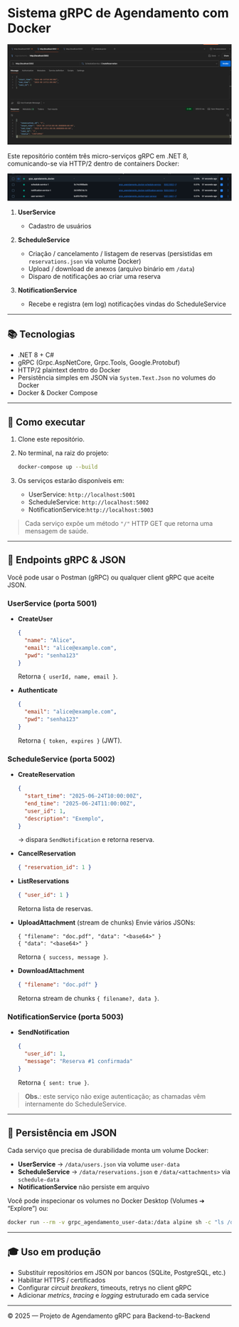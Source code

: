 # Sistema gRPC de Agendamento com Docker

![Tela Inicial](https://raw.githubusercontent.com/guijosegon/project-assets/master/gRPC/postman.png)

Este repositório contém três micro-serviços gRPC em .NET 8, comunicando-se via HTTP/2 dentro de containers Docker:

![Tela Inicial](https://raw.githubusercontent.com/guijosegon/project-assets/master/gRPC/docker.png)

1. **UserService**

   * Cadastro de usuários
2. **ScheduleService**

   * Criação / cancelamento / listagem de reservas (persistidas em `reservations.json` via volume Docker)
   * Upload / download de anexos (arquivo binário em `/data`)
   * Disparo de notificações ao criar uma reserva
3. **NotificationService**

   * Recebe e registra (em log) notificações vindas do ScheduleService

---

## 📚 Tecnologias

* .NET 8 + C#
* gRPC (Grpc.AspNetCore, Grpc.Tools, Google.Protobuf)
* HTTP/2 plaintext dentro do Docker
* Persistência simples em JSON via `System.Text.Json` no volumes do Docker
* Docker & Docker Compose

---

## 🚀 Como executar

1. Clone este repositório.
2. No terminal, na raiz do projeto:

   ```bash
   docker-compose up --build
   ```
3. Os serviços estarão disponíveis em:

   * UserService: `http://localhost:5001`
   * ScheduleService: `http://localhost:5002`
   * NotificationService:`http://localhost:5003`

> Cada serviço expõe um método `"/"` HTTP GET que retorna uma mensagem de saúde.

---

## 🔧 Endpoints gRPC & JSON

Você pode usar o Postman (gRPC) ou qualquer client gRPC que aceite JSON.

### UserService (porta 5001)

* **CreateUser**

  ```json
  {
    "name": "Alice",
    "email": "alice@example.com",
    "pwd": "senha123"
  }
  ```

  Retorna `{ userId, name, email }`.

* **Authenticate**

  ```json
  {
    "email": "alice@example.com",
    "pwd": "senha123"
  }
  ```

  Retorna `{ token, expires }` (JWT).

### ScheduleService (porta 5002)

* **CreateReservation**

  ```json
  {
    "start_time": "2025-06-24T10:00:00Z",
    "end_time": "2025-06-24T11:00:00Z",
    "user_id": 1,
    "description": "Exemplo",
  }
  ```

  → dispara `SendNotification` e retorna reserva.

* **CancelReservation**

  ```json
  { "reservation_id": 1 }
  ```

* **ListReservations**

  ```json
  { "user_id": 1 }
  ```

  Retorna lista de reservas.

* **UploadAttachment** (stream de chunks)
  Envie vários JSONs:

  ```jsonc
  { "filename": "doc.pdf", "data": "<base64>" }
  { "data": "<base64>" }
  ```

  Retorna `{ success, message }`.

* **DownloadAttachment**

  ```json
  { "filename": "doc.pdf" }
  ```

  Retorna stream de chunks `{ filename?, data }`.

### NotificationService (porta 5003)

* **SendNotification**

  ```json
  {
    "user_id": 1,
    "message": "Reserva #1 confirmada"
  }
  ```

  Retorna `{ sent: true }`.

> **Obs.**: este serviço não exige autenticação; as chamadas vêm internamente do ScheduleService.

---

## 🔄 Persistência em JSON

Cada serviço que precisa de durabilidade monta um volume Docker:

* **UserService** → `/data/users.json` via volume `user-data`
* **ScheduleService** → `/data/reservations.json` e `/data/<attachments>` via `schedule-data`
* **NotificationService** não persiste em arquivo

Você pode inspecionar os volumes no Docker Desktop (Volumes ➔ “Explore”) ou:

```bash
docker run --rm -v grpc_agendamento_user-data:/data alpine sh -c "ls /data && cat /data/users.json"
```

---

## 🎓 Uso em produção

* Substituir repositórios em JSON por bancos (SQLite, PostgreSQL, etc.)
* Habilitar HTTPS / certificados
* Configurar *circuit breakers*, timeouts, retrys no client gRPC
* Adicionar *metrics*, *tracing* e *logging* estruturado em cada service

---

© 2025 — Projeto de Agendamento gRPC para Backend-to-Backend
